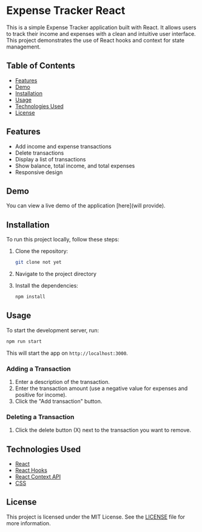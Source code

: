 # Expense Tracker React

This is a simple Expense Tracker application built with React. It allows users to track their income and expenses with a clean and intuitive user interface. This project demonstrates the use of React hooks and context for state management.

## Table of Contents

- [Features](#features)
- [Demo](#demo)
- [Installation](#installation)
- [Usage](#usage)
- [Technologies Used](#technologies-used)
- [License](#license)

## Features

- Add income and expense transactions
- Delete transactions
- Display a list of transactions
- Show balance, total income, and total expenses
- Responsive design

## Demo

You can view a live demo of the application [here](will provide).

## Installation

To run this project locally, follow these steps:

1. Clone the repository:

   ```bash
   git clone not yet
   ```

2. Navigate to the project directory

3. Install the dependencies:

   ```bash
   npm install
   ```

## Usage

To start the development server, run:

```bash
npm run start
```

This will start the app on `http://localhost:3000`.

### Adding a Transaction

1. Enter a description of the transaction.
2. Enter the transaction amount (use a negative value for expenses and positive for income).
3. Click the "Add transaction" button.

### Deleting a Transaction

1. Click the delete button (X) next to the transaction you want to remove.

## Technologies Used

- [React](https://reactjs.org/)
- [React Hooks](https://reactjs.org/docs/hooks-intro.html)
- [React Context API](https://reactjs.org/docs/context.html)
- [CSS](https://developer.mozilla.org/en-US/docs/Web/CSS)

## License

This project is licensed under the MIT License. See the [LICENSE](LICENSE) file for more information.
